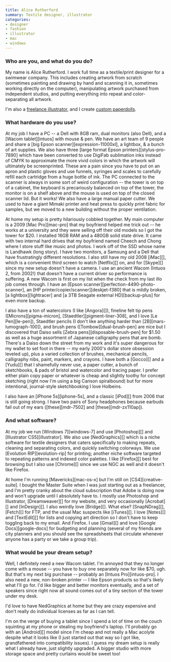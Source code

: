 ```yaml
---
title: Alice Rutherford
summary: Textile designer, illustrator
categories:
- designer
- fashion
- illustrator
- mac
- windows
---
```


### Who are you, and what do you do?

My name is Alice Rutherford. I work full time as a textile/print designer for a swimwear company. This includes creating artwork from scratch (sometimes painting and drawing by hand and scanning it in, sometimes working directly on the computer), manipulating artwork purchased from independent studios, and putting everything into repeat and color-separating all artwork.

I'm also a [freelance illustrator](http://alicerutherford.com/ "Alice's website."), and I create [custom paperdolls](http://etsy.com/shop/alicke/ "Alice's Etsy store.").

### What hardware do you use?

At my job I have a PC -- a Dell with 8GB ram, dual monitors (also Dell), and a [Wacom tablet][intuos] with mouse & pen. We have an art team of 9 people and share a [big Epson scanner][expression-11000xl], a lightbox, & a bunch of art supplies. We also have three [large format Epson printers][stylus-pro-7890] which have been converted to use DigiFab sublimation inks instead of CMYK to approximate the more vivid colors in which the artwork will ultimately be screenprinted. These are a pain since you have to put on an apron and plastic gloves and use funnels, syringes and scales to carefully refill each cartridge from a huge bottle of ink. The PC connected to the scanner is always in some sort of weird configuration -- the tower is on top of a cabinet, the keyboard is precariously balanced on top of the tower, the monitor is on a shelf above and the mouse is used on top of the closed scanner lid. But it works! We also have a large manual paper cutter. We used to have a giant Mimaki printer and heat press to quickly print fabric for samples, but we moved to a new building without the proper ventilation.

At home my setup is pretty hilariously cobbled together. My main computer is a 2009 [Mac Pro][mac-pro] that my boyfriend helped me trick out -- he works at a university and they were selling off their old models so I got the tower for $20. I installed 16GB RAM and a 480GB solid state drive. It came with two internal hard drives that my boyfriend named Cheech and Chong where I store stuff like music and photos. I work off of the SSD whose name is Landhawk (long story). I have two monitors, a Samsung and a Dell that have frustratingly different resolutions. I also still have my old 2008 [iMac][], which is a convenient third screen to watch [Netflix][] on, and for [Skype][] since my new setup doesn't have a camera. I use an ancient Wacom (Intuos 2, from 2002!) that doesn't have a current driver so performance is suffering. A new Wacom is first on my list when the check from my last illo job comes through. I have an [Epson scanner][perfection-4490-photo-scanner], an [HP printer/copier/scanner][deskjet-f380] that is mildly broken, [a lightbox][lightracer] and [a 3TB Seagate external HD][backup-plus] for even more backup.

I also have a ton of watercolors (I like [Angora][]), fineline felt tip pens ([Microns][pigma-micron], [Staedtler][pigment-liner-308], and I love [Le Pen][le-pen]), Staedtler pencils (I don't like anything harder than [2B][mars-lumograph-100]), and brush pens ([Tombow][dual-brush-pen] are nice but I discovered that Daiso sells [Zebra pens][disposable-brush-pen] for $1.50 as well as a huge assortment of Japanese calligraphy pens that are bomb. There's a Daiso down the street from my work and it's super dangerous for my wallet to set foot in there -- my early 2000's dollar store obsession leveled up), plus a varied collection of brushes, mechanical pencils, calligraphy nibs, paint, markers, and crayons. I have both a [Gocco][] and a [Yudu][] that I shamefully never use, a paper cutter, a bunch of sketchbooks, & pads of bristol and watercolor and tracing paper. I prefer either plain copy paper or whatever is cheap and slightly toothy for concept sketching (right now I'm using a big Canson spiralbound) but for more intentional, journal-style sketchbooking I love Holbeins.

I also have an [iPhone 5s][iphone-5s], and a classic [iPod][] from 2006 that is still going strong. I have two pairs of Sony headphones because earbuds fall out of my ears ([these][mdr-7502] and [these][mdr-zx110ap]).

### And what software?

At my job we run [Windows 7][windows-7] and use [Photoshop][] and [Illustrator CS5][illustrator]. We also use [NedGraphics][] which is a niche software for textile designers that caters specifically to making repeats, cleaning and separating colors, and quickly switching colorways. We use [Evolution RIP][evolution-rip] for printing; another niche software targeted to repeating patterns and indexed color palettes. I like [Firefox][] best for browsing but I also use [Chrome][] since we use NGC as well and it doesn't like Firefox.

At home I'm running [Mavericks][mac-os-x] but I'm still on [CS4][creative-suite]. I bought the Master Suite when I was just starting out as a freelancer, and I'm pretty cranky about the cloud subscription that Adobe is doing now and won't upgrade until I absolutely have to. I mostly use Photoshop and Illustrator, [Dreamweaver][] for my website, and very occasionally [Acrobat][] and [InDesign][]. I also weirdly love [Bridge][]. What else? [SnapNDrag][], [Fetch][] for FTP, and the usual Mac suspects like [iTunes][]. I love [Notes][] and [TextEdit][] for lists and copying art direction so I don't have to keep toggling back to my email. And Firefox. I use [Gmail][] and love [Google Docs][google-docs] for budgeting and planning (several of my friends are city planners and you should see the spreadsheets that circulate whenever anyone has a party or we take a group trip). 

### What would be your dream setup?

Well, I definitely need a new Wacom tablet. I'm annoyed that they no longer come with a mouse -- you have to buy one separately now for like $70, ugh. But that's my next big purchase -- probably an [Intuos Pro][intuos-pro]. I also need a new, non-broken printer -- I like Epson products so that's likely what I'll go for. I'd like bigger and better monitors eventually, and a set of speakers since right now all sound comes out of a tiny section of the tower under my desk.

I'd love to have NedGraphics at home but they are crazy expensive and don't really do individual licenses as far as I can tell. 

I'm on the verge of buying a tablet since I spend a lot of time on the couch squinting at my phone or stealing my boyfriend's laptop. I'll probably go with an [Android][] model since I'm cheap and not really a Mac acolyte despite what it looks like (I just started out that way so I got like, grandfathered into compatibility issues). I guess my dream setup is really what I already have, just slightly upgraded. A bigger studio with more storage space and pretty curtains would be sweet too!